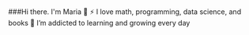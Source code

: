 ###Hi there. I'm Maria 👋
⚡ I love math, programming, data science, and books
🌱 I’m addicted to learning and growing every day

